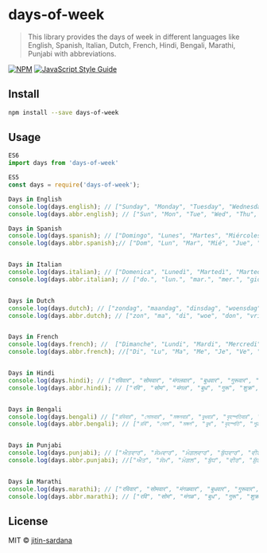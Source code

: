 # days-of-week

> This library provides the days of week in different languages like English, Spanish, Italian, Dutch, French, Hindi, Bengali, Marathi, Punjabi with abbreviations.

[![NPM](https://img.shields.io/npm/v/days-of-week.svg)](https://www.npmjs.com/package/days-of-week) [![JavaScript Style Guide](https://img.shields.io/badge/code_style-standard-brightgreen.svg)](https://standardjs.com)

## Install

```bash
npm install --save days-of-week
```

## Usage

```jsx
ES6
import days from 'days-of-week'

ES5
const days = require('days-of-week');

Days in English
console.log(days.english); // ["Sunday", "Monday", "Tuesday", "Wednesday", "Thursday", "Friday", "Saturday"]
console.log(days.abbr.english); // ["Sun", "Mon", "Tue", "Wed", "Thu", "Fri", "Sat"]

Days in Spanish
console.log(days.spanish); // ["Domingo", "Lunes", "Martes", "Miércoles", "Jueves", "Viernes", "Sábado"]
console.log(days.abbr.spanish);// ["Dom", "Lun", "Mar", "Mié", "Jue", "Vie", "Sáb"]


Days in Italian
console.log(days.italian); // ["Domenica", "Lunedì", "Martedì", "Martedì", "Giovedì", "Venerdì", "Sabato"]
console.log(days.abbr.italian); // ["do.", "lun.", "mar.", "mer.", "gio.", "ven.", "sab."]


Days in Dutch
console.log(days.dutch); // ["zondag", "maandag", "dinsdag", "woensdag", "donderdag", "vrijdag",  "zaterdag"]
console.log(days.abbr.dutch); // ["zon", "ma", "di", "woe", "don", "vrij", "zat"]


Days in French
console.log(days.french); //  ["Dimanche", "Lundi", "Mardi", "Mercredi", "Jeudi", "Vendredi", "Samedi"]
console.log(days.abbr.french); //["Di", "Lu", "Ma", "Me", "Je", "Ve", "Sa"]


Days in Hindi
console.log(days.hindi); // ["रविवार", "सोमवार", "मंगलवार", "बुधवार", "गुरूवार", "शुक्रवार", "शनिवार"]
console.log(days.abbr.hindi); // ["रवि", "सोम", "मंगल", "बुध", "गुरू", "शुक्र", "शनि"]


Days in Bengali
console.log(days.bengali) // ["রবিবার", "সোমবার", "মঙ্গলবার", "বুধবার", "বৃহস্পতিবার", "শুক্রবার", "শনিবার"]
console.log(days.abbr.bengali); // ["রবি", "সোম", "মঙ্গল", "বুধ", "বৃহস্পতি", "শুক্র", "শনি"]


Days in Punjabi
console.log(days.punjabi); // ["ਐਤਵਾਰ", "ਸੋਮਵਾਰ", "ਮੰਗਲਵਾਰ", "ਬੁੱਧਵਾਰ", "ਵੀਰਵਾਰ", "ਸ਼ੁੱਕਰਵਾਰ", "ਸ਼ਨੀਵਾਰ"]
console.log(days.abbr.punjabi); //["ਐਤ", "ਸੋਮ", "ਮੰਗਲ", "ਬੁੱਧ", "ਵੀਰ", "ਸ਼ੁੱਕਰ", "ਸ਼ਨੀ"]


Days in Marathi
console.log(days.marathi); // ["रविवार", "सोमवार", "मंगळवार", "बुधवार", "गुरूवार", "शुक्रवार", "शनिवार"]
console.log(days.abbr.marathi); // ["रवि", "सोम", "मंगळ", "बुध", "गुरू", "शुक्र", "शनि"]


```

## License

MIT © [jitin-sardana](https://github.com/jitin-sardana)

